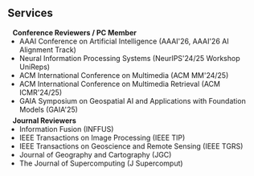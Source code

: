 <!-- ## Services -->
<h2 id="services">
  Services
</h2>
<h4 style="margin:0 10px 0;">Conference Reviewers / PC Member</h4>

<ul style="margin:0 0 5px;">
  <li><autocolor>AAAI Conference on Artificial Intelligence (AAAI'26, AAAI'26 AI Alignment Track)</autocolor></li>
  <li><autocolor>Neural Information Processing Systems (NeurIPS'24/25 Workshop UniReps)</autocolor></li>
  <li><autocolor>ACM International Conference on Multimedia (ACM MM'24/25)</autocolor></li>
  <li><autocolor>ACM International Conference on Multimedia Retrieval (ACM ICMR'24/25)</autocolor></li>
  <li><autocolor>GAIA Symposium on Geospatial AI and Applications with Foundation Models (GAIA'25)</autocolor></li>
</ul>

<h4 style="margin:0 10px 0;">Journal Reviewers</h4>

<ul style="margin:0 0 20px;">
  <li><autocolor>Information Fusion (INFFUS)</autocolor></li>
  <li><autocolor>IEEE Transactions on Image Processing (IEEE TIP)</autocolor></li>
  <li><autocolor>IEEE Transactions on Geoscience and Remote Sensing (IEEE TGRS)</autocolor></li>
  <li><autocolor>Journal of Geography and Cartography (JGC)</autocolor></li>
  <li><autocolor>The Journal of Supercomputing (J Supercomput)</autocolor></li>
</ul>